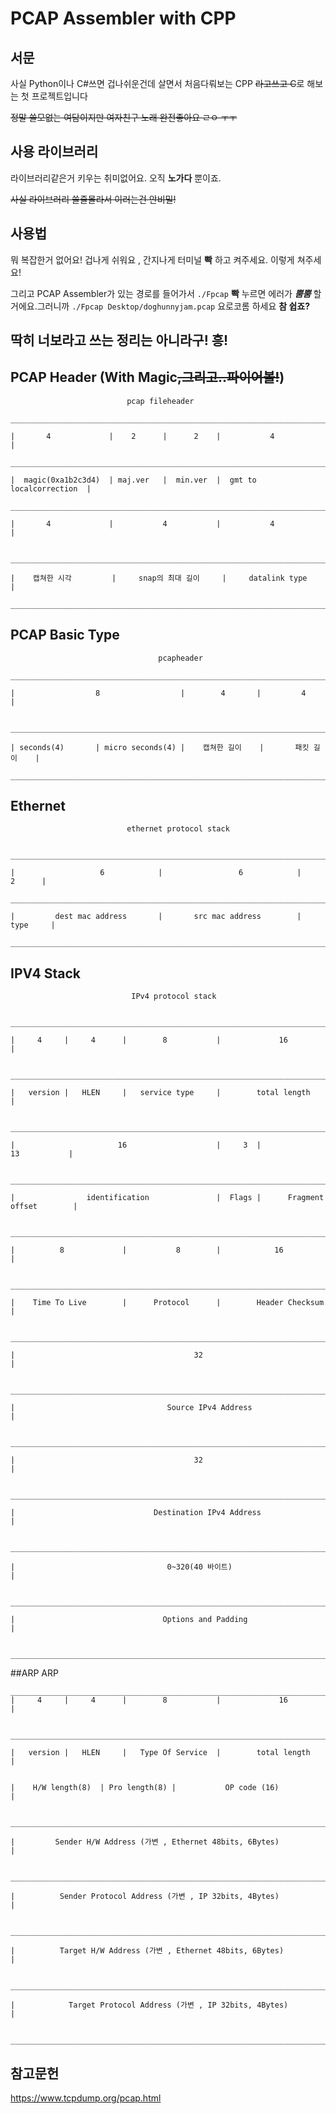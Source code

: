 PCAP Assembler with CPP
=========================

## 서문 
사실 Python이나 C#쓰면 겁나쉬운건데 살면서 처음다뤄보는 CPP ~~라고쓰고 C~~로 해보는 첫 프로젝트입니다

~~정말 쓸모없는 여담이지만 여자친구 노래 완전좋아요 ㄹㅇ ㅜㅜ~~

## 사용 라이브러리
라이브러리같은거 키우는 취미없어요. 오직 **노가다** 뿐이죠.

~~사실 라이브러리 쓸줄몰라서 이러는건 안비밀!~~

## 사용법
뭐 복잡한거 없어요! 겁나게 쉬워요 , 간지나게 터미널 **빡** 하고 켜주세요.
이렇게 쳐주세요!

그리고 PCAP Assembler가 있는 경로를 들어가서 `./Fpcap`
**빡** 누르면  에러가 ***뿜뿜*** 할거에요.그러니까 `./Fpcap Desktop/doghunnyjam.pcap` 요로코롬 하세요 
**참 쉽죠?**

## 딱히 너보라고 쓰는 정리는 아니라구! 흥!

## PCAP Header (With Magic~~,그리고..파이어볼!~~)
                              pcap fileheader

    __________________________________________________________________________

    |       4             |    2      |      2    |           4               |

    __________________________________________________________________________

    |  magic(0xa1b2c3d4)  | maj.ver   |  min.ver  |  gmt to localcorrection  |

    __________________________________________________________________________

    |       4             |           4           |           4              |

     _________________________________________________________________________

    |    캡쳐한 시각         |     snap의 최대 길이     |     datalink type        |

    _________________________________________________________________________

 


## PCAP Basic Type
                                     pcapheader

    _______________________________________________________________________________

    |                  8                  |        4       |         4        |

     ______________________________________________________________________________

    | seconds(4)       | micro seconds(4) |    캡쳐한 길이    |       패킷 길이    |

    _______________________________________________________________________________


## Ethernet
                              ethernet protocol stack

     ____________________________________________________________________________

    |                   6            |                 6            |       2      |

    ____________________________________________________________________________

    |         dest mac address       |       src mac address        |     type     |

    ____________________________________________________________________________

 

## IPV4 Stack
                               IPv4 protocol stack

     _____________________________________________________________________________________

    |     4     |     4      |        8           |             16                       |

     _____________________________________________________________________________________

    |   version |   HLEN     |   service type     |        total length                  |

     _____________________________________________________________________________________

    |                       16                    |     3  |                13           |

     _____________________________________________________________________________________

    |                identification               |  Flags |      Fragment offset        |

     _____________________________________________________________________________________

    |          8             |           8        |            16                        |

     _____________________________________________________________________________________

    |    Time To Live        |      Protocol      |        Header Checksum               |

     ____________________________________________________________________________________

    |                                        32                                          |

     ____________________________________________________________________________________

    |                                  Source IPv4 Address                               |

     ____________________________________________________________________________________

    |                                        32                                          |

     ____________________________________________________________________________________

    |                               Destination IPv4 Address                             |

     ____________________________________________________________________________________

    |                                  0~320(40 바이트)                                  |

     ____________________________________________________________________________________

    |                                 Options and Padding                                |

     ____________________________________________________________________________________

##ARP
                                      ARP

    ____________________________________________________________________________
    |     4     |     4      |        8           |             16             |

     ___________________________________________________________________________  

    |   version |   HLEN     |   Type Of Service  |        total length        |


    |    H/W length(8)  | Pro length(8) |           OP code (16)               |

     ____________________________________________________________________________

    |         Sender H/W Address (가변 , Ethernet 48bits, 6Bytes)               |

     ____________________________________________________________________________

    |          Sender Protocol Address (가변 , IP 32bits, 4Bytes)               |

     ____________________________________________________________________________

    |          Target H/W Address (가변 , Ethernet 48bits, 6Bytes)              |

     ____________________________________________________________________________

    |            Target Protocol Address (가변 , IP 32bits, 4Bytes)             |

     ____________________________________________________________________________


## 참고문헌
https://www.tcpdump.org/pcap.html
